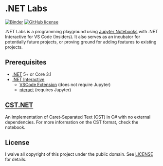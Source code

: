 # .NET Labs

[![Binder](https://mybinder.org/badge_logo.svg)](https://mybinder.org/v2/gh/tonytins/dotnetlabs/HEAD?urlpath=lab) [![GitHub license](https://img.shields.io/github/license/tonytins/dotnetworkshop)](https://github.com/tonytins/dotnetworkshop/blob/master/LICENSE)

.NET Labs is a programming playground using [Jupyter Notebooks](https://jupyter.org/) with .NET Interactive for VS Code (Insiders). It also serves as an incubator for potentially future projects, or proving ground for adding features to existing projects.

## Prerequisites

- [.NET](https://dotnet.microsoft.com/download) 5+ or Core 3.1
- [.NET Interactive](https://github.com/dotnet/interactive/blob/main/README.md)
    - [VSCode Extension](https://marketplace.visualstudio.com/items?itemName=ms-dotnettools.dotnet-interactive-vscode) (does not require Jupyter)
    - [nteract](https://nteract.io/) (requires Jupyter)

## [CST.NET](./cst.ipynb)

An implementation of Caret-Separated Text (CST) in C# with no external dependencies. For more information on the CST format, check the notebook.

## License

I waive all copyright of this project under the public domain. See [LICENSE](LICENSE) for details.
